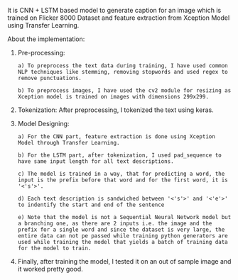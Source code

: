 It is CNN + LSTM based model to generate caption for an image which is trained on Flicker 8000 Dataset and feature extraction from Xception Model using Transfer Learning.

About the implementation:

  1) Pre-processing:
     
         a) To preprocess the text data during training, I have used common NLP techniques like stemming, removing stopwords and used regex to remove punctuations.
     
         b) To preprocess images, I have used the cv2 module for resizing as Xception model is trained on images with dimensions 299x299.

     
  3) Tokenization:
         After preprocessing, I tokenized the text using keras.

     
  4) Model Designing:
     
         a) For the CNN part, feature extraction is done using Xception Model through Transfer Learning.
     
         b) For the LSTM part, after tokenization, I used pad_sequence to have same input length for all text descriptions.
     
         c) The model is trained in a way, that for predicting a word, the input is the prefix before that word and for the first word, it is '<'s'>'.
     
         d) Each text description is sandwiched between '<'s'>' and '<'e'>' to indentify the start and end of the sentence
     
         e) Note that the model is not a Sequential Neural Network model but a branching one, as there are 2 inputs i.e. the image and the prefix for a single word and since the dataset is very large, the entire data can not pe passed while training python generators are used while training the model that yields a batch of training data for the model to train.
     
  6) Finally, after training the model, I tested it on an out of sample image and it worked pretty good.
